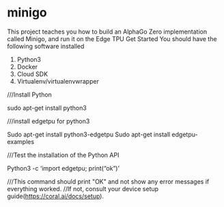 # minigo
This project teaches you how to build an AlphaGo Zero implementation called Minigo, and run it on the Edge TPU
Get Started
You should have the following software installed 
1.	Python3
2.	Docker
3.	Cloud SDK
4.	Virtualenv/virtualenvwrapper

///Install Python

sudo apt-get install python3

///install edgetpu for python3
  
  Sudo apt-get install python3-edgetpu
	Sudo apt-get install edgetpu-examples

///Test the installation of the Python API

Python3 -c ‘import edgetpu; print(“ok”)’

///This command should print "OK" and not show any error messages if everything worked.
//If not, consult your device setup guide(https://coral.ai/docs/setup).
